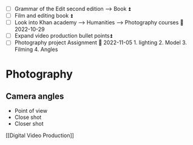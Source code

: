 - [ ] Grammar of the Edit second edition --> Book ⏫ 
- [ ] Film and editing book ⏫ 
- [ ] Look into Khan academy --> Humanities --> Photography courses 📅 2022-10-29 
- [ ] Expand video production bullet points⏫ 
- [ ] Photography project Assignment 📅 2022-11-05 
      1. lighting
      2. Model
      3. Filming
      4. Angles

# Photography
## Camera angles
- Point of view
- Close shot
- Closer shot

[[Digital Video Production]]